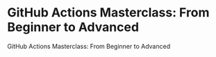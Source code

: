 # GitHub Actions Masterclass: From Beginner to Advanced
GitHub Actions Masterclass: From Beginner to Advanced
